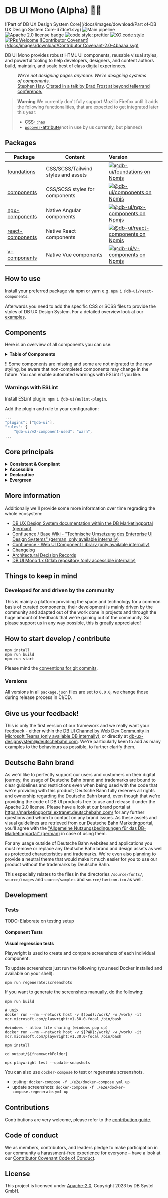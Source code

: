<!-- markdownlint-configure-file { "MD013": false, "MD041":false } -->
<!-- markdownlint-disable MD033 MD010 -->

<img src="docs/images/header_image_0.guetzli.jpg" alt="" srcset="docs/images/header_image_0.guetzli.2x.jpg 2x, docs/images/header_image_0.guetzli.3x.jpg 3x"> <!-- width="830" height="276" //-->

# DB UI Mono (Alpha) 🚂💖

![Part of DB UX Design System Core](/docs/images/download/Part of-DB UX Design System Core-d7dce1.svg)
![Main pipeline](https://github.com/db-ui/mono/actions/workflows/default.yml/badge.svg)
![Apache 2.0 license badge](/docs/images/download/License-Apache_2.0-blue.svg)
[![code style: prettier](/docs/images/download/code_style-prettier-ff69b4.svg?style=flat-square)](https://github.com/prettier/prettier)
[![XO code style](/docs/images/download/code_style-XO-5ed9c7.svg)](https://github.com/xojs/xo)
[![PRs Welcome](/docs/images/download/PRs-welcome-brightgreen.svg?style=flat-square)](http://makeapullrequest.com)
[![Contributor Covenant](/docs/images/download/Contributor Covenant-2.0-4baaaa.svg)](CODE-OF-CONDUCT.md)

DB UI Mono provides robust HTML UI components, reusable visual styles, and powerful tooling to help developers,
designers, and content authors build, maintain, and scale best of class digital experiences.

<figure>
	<cite>We’re not designing pages anymore. We’re designing systems of components.</cite>
	<figcaption><a href="https://bradfrost.com/blog/post/bdconf-stephen-hay-presents-responsive-design-workflow/" target="_blank" rel="noopener noreferrer">Stephen Hay</a>. <a href="https://vimeo.com/67476280" title="Brad Frosts at beyond tellerrand conference regarding Atomic Design" target="_blank" rel="noopener noreferrer">Citated in a talk by Brad Frost at beyond tellerrand conference.</a></figcaption>
</figure>

> **Warning**
> We currently don't fully support Mozilla Firefox until it adds the following functionalities, that are expected to get integrated later this year:
>
> -   [CSS: `:has`](https://caniuse.com/css-has)
> -   [`popover`-attribute](https://caniuse.com/mdn-api_htmlinputelement_popovertargetaction)(not in use by us currently, but planned)

## Packages

| Package                             | Content                             | Version                                                                                                                                                                                                              |
| ----------------------------------- | ----------------------------------- | :------------------------------------------------------------------------------------------------------------------------------------------------------------------------------------------------------------------- |
| [foundations](packages/foundations) | CSS/SCSS/Tailwind styles and assets | [![@db-ui/foundations on Npmjs](https://img.shields.io/npm/v/@db-ui/foundations.svg?color=rgb%28237%2C%2028%2C%2036%29 "npm version")](https://npmjs.com/package/@db-ui/foundations "DB UI – on NPM")                |
| [components](packages/components)   | CSS/SCSS styles for components      | [![@db-ui/components on Npmjs](https://img.shields.io/npm/v/@db-ui/components.svg?color=rgb%28237%2C%2028%2C%2036%29 "npm version")](https://npmjs.com/package/@db-ui/components "DB UI – on NPM")                   |
| [ngx-components](output/angular)    | Native Angular components           | [![@db-ui/ngx-components on Npmjs](https://img.shields.io/npm/v/@db-ui/ngx-components.svg?color=rgb%28237%2C%2028%2C%2036%29 "npm version")](https://npmjs.com/package/@db-ui/ngx-components "DB UI – on NPM")       |
| [react-components](output/react)    | Native React components             | [![@db-ui/react-components on Npmjs](https://img.shields.io/npm/v/@db-ui/react-components.svg?color=rgb%28237%2C%2028%2C%2036%29 "npm version")](https://npmjs.com/package/@db-ui/react-components "DB UI – on NPM") |
| [v-components](output/vue/vue3)     | Native Vue components               | [![@db-ui/v-components on Npmjs](https://img.shields.io/npm/v/@db-ui/v-components.svg?color=rgb%28237%2C%2028%2C%2036%29 "npm version")](https://npmjs.com/package/@db-ui/v-components "DB UI – on NPM")             |

## How to use

Install your preferred package via npm or yarn e.g. `npm i @db-ui/react-components`.

Afterwards you need to add the specific CSS or SCSS files to provide the styles of DB UX Design System.
For a detailed overview look at our [examples](examples).

## Components

Here is an overview of all components you can use:

<details>
  <summary><strong>Table of Components</strong></summary>

| Name                                                                | Category          | Inside Repo | Styling | Complete | Planned for beta |
| ------------------------------------------------------------------- | ----------------- | :---------: | :-----: | :------: | :--------------: |
| Accordion                                                           | 04 - Data-Display |     ❌      |   ❌    |    ❌    |        ✅        |
| [Alert](packages/components/src/components/alert)                   | 05 - Feedback     |     ✅      |   v3    |    ✅    |        ✅        |
| Avatar                                                              | 04 - Data-Display |     ❌      |   ❌    |    ❌    |        ❌        |
| Backdrop                                                            | 06 - Utility      |     ❌      |   ❌    |    ❌    |        ✅        |
| Badge                                                               | 05 - Feedback     |     ❌      |   ❌    |    ❌    |        ✅        |
| Bottom-Navigation                                                   | 02 - Action       |     ❌      |   ❌    |    ❌    |        ❌        |
| Breadcrumbs                                                         | 02 - Action       |     ❌      |   ❌    |    ❌    |        ✅        |
| [Brand](packages/components/src/components/brand)                   | 04 - Data-Display |     ✅      |   v3    |    ✅    |        ✅        |
| [Button](packages/components/src/components/button)                 | 02 - Action       |     ✅      |   v3    |    ❌    |        ✅        |
| Button-Group                                                        | 02 - Action       |     ❌      |   ❌    |    ❌    |        ❌        |
| [Card](packages/components/src/components/card)                     | 01 - Layout       |     ✅      |   v3    |    ❌    |        ✅        |
| Carousel                                                            | 06 - Utility      |     ❌      |   ❌    |    ❌    |        ❌        |
| [Checkbox](packages/components/src/components/checkbox)             | 03 - Data-Input   |     ✅      |   v3    |    ❌    |        ✅        |
| Combobox                                                            | 03 - Data-Input   |     ❌      |   ❌    |    ❌    |        ❌        |
| Container                                                           | 01 - Layout       |     ❌      |   ❌    |    ❌    |        ❌        |
| Date-Picker                                                         | 03 - Data-Input   |     ❌      |   ❌    |    ❌    |        ❌        |
| [Divider](packages/components/src/components/divider)               | 01 - Layout       |     ✅      |   v3    |    ❌    |        ✅        |
| [Drawer](packages/components/src/components/drawer)                 | 01 - Layout       |     ✅      |   v3    |    ✅    |        ✅        |
| Dropdown                                                            | 06 - Utility      |     ❌      |   ❌    |    ❌    |        ✅        |
| Floating-Button                                                     | 02 - Action       |     ❌      |   ❌    |    ❌    |        ❌        |
| Footer                                                              | 01 - Layout       |     ❌      |   ❌    |    ❌    |        ✅        |
| Grid                                                                | 01 - Layout       |     ❌      |   ❌    |    ❌    |        ✅        |
| Header                                                              | 01 - Layout       |     ❌      |   ❌    |    ❌    |        ✅        |
| [Icons](packages/components/src/components/icon)                    | 04 - Data-Display |     ✅      |   v3    |    ✅    |        ✅        |
| Image                                                               | 04 - Data-Display |     ❌      |   ❌    |    ❌    |        ✅        |
| Indicator                                                           | 04 - Data-Display |     ❌      |   ❌    |    ❌    |        ❌        |
| [Infotext](packages/components/src/components/infotext)             | 04 - Data-Display |     ✅      |   v3    |    ✅    |        ✅        |
| [Input](packages/components/src/components/input)                   | 03 - Data-Input   |     ✅      |   v3    |    ❌    |        ✅        |
| [Link](packages/components/src/components/link)                     | 02 - Action       |     ❌      |   ❌    |    ❌    |        ✅        |
| List-Item                                                           | 04 - Data-Display |     ❌      |   ❌    |    ❌    |        ✅        |
| Menu                                                                | 02 - Action       |     ❌      |   ❌    |    ❌    |        ✅        |
| Modal                                                               | 06 - Utility      |     ❌      |   ❌    |    ❌    |        ✅        |
| [NavigationItem](packages/components/src/components/navigationitem) | 05 - Navigation   |     ✅      |   v3    |    ✅    |        ✅        |
| Notification                                                        | 05 - Feedback     |     ❌      |   ❌    |    ❌    |        ✅        |
| Numbers-Field                                                       | 03 - Data-Input   |     ❌      |   ❌    |    ❌    |        ❌        |
| Pagination                                                          | 02 - Action       |     ❌      |   ❌    |    ❌    |        ❌        |
| Popover                                                             | 06 - Utility      |     ❌      |   ❌    |    ❌    |        ❌        |
| Progress                                                            | 05 - Feedback     |     ❌      |   ❌    |    ❌    |        ❌        |
| [Radio](packages/components/src/components/radio)                   | 03 - Data-Input   |     ✅      |   v3    |    ❌    |        ✅        |
| Rating                                                              | 03 - Data-Input   |     ❌      |   ❌    |    ❌    |        ❌        |
| [Section](packages/components/src/components/section)               | 01 - Layout       |     ✅      |   v3    |    ✅    |        ✅        |
| [Select](packages/components/src/components/select)                 | 03 - Data-Input   |     ✅      |   ✅    |    ✅    |        ✅        |
| Skeleton                                                            | 05 - Feedback     |     ❌      |   ❌    |    ❌    |        ❌        |
| Slider                                                              | 03 - Data-Input   |     ❌      |   ❌    |    ❌    |        ❌        |
| Spinner                                                             | 05 - Feedback     |     ❌      |   ❌    |    ❌    |        ❌        |
| Stack/List                                                          | 06 - Utility      |     ❌      |   ❌    |    ❌    |        ✅        |
| Stepper                                                             | 02 - Action       |     ❌      |   ❌    |    ❌    |        ❌        |
| Switch                                                              | 02 - Action       |     ❌      |   ❌    |    ❌    |        ❌        |
| Table                                                               | 04 - Data-Display |     ❌      |   ❌    |    ❌    |        ❌        |
| [Tabs](packages/components/src/components/tabs)                     | 04 - Data-Display |     ✅      |   v2    |    ❌    |        ❌        |
| [Tag](packages/components/src/components/tag)                       | 04 - Data-Display |     ✅      |   v3    |    ❌    |        ✅        |
| Text                                                                | 04 - Data-Display |     ❌      |   ❌    |    ❌    |        ✅        |
| Textarea                                                            | 03 - Data-Input   |     ❌      |   ❌    |    ❌    |        ✅        |
| Timeline                                                            | 04 - Data-Display |     ❌      |   ❌    |    ❌    |        ❌        |
| Time-Picker                                                         | 03 - Data-Input   |     ❌      |   ❌    |    ❌    |        ❌        |
| Toggle-Button                                                       | 02 - Action       |     ❌      |   ❌    |    ❌    |        ❌        |
| Tooltip                                                             | 04 - Data-Display |     ❌      |   ❌    |    ❌    |        ❌        |
| Tree                                                                | 04 - Data-Display |     ❌      |   ❌    |    ❌    |        ❌        |
| Upload                                                              | 03 - Data-Input   |     ❌      |   ❌    |    ❌    |        ❌        |

</details>

‼ Some components are missing and some are not migrated to the new styling, be aware that non-completed components may change in the future. You can enable automated warnings with ESLint if you like.

### Warnings with ESLint

Install ESLint plugin: `npm i @db-ui/eslint-plugin`.

Add the plugin and rule to your configuration:

```js
...
"plugins": ["@db-ui"],
"rules": {
	"@db-ui/v2-component-used": "warn",
...
```

## Core principals

<details>
  <summary><strong>
	Consistent & Compliant
	</strong></summary>

DB UI Mono is part of [DB UX Design System Core](https://marketingportal.extranet.deutschebahn.com/marketingportal/Design-Anwendungen/DB-UX-Design-System/Design-fuer-Apps-Web/UI-Komponenten),
that are the guidelines for any Personenverkehr Customer and Deutsche Bahn Enterprise website and web applications.

</details>

<details>
  <summary><strong>Accessible</strong></summary>

DB UI Mono leverages semantic HTML, ARIA roles, states and properties to apply our styles wherever possible, thus
enforcing correct, accessible markup. And we're quality checking this in partnership with
the [Team Digital Accessibility](https://db.de/8pei5n).

</details>
<details>
  <summary><strong>Declarative</strong></summary>

DB UI Mono uses declarative selectors instead of visual helpers to ensure our HTML class names and structure are human
read- and understandable, lean, performant and so much easier to update.

</details>
<details>
  <summary><strong>Evergreen</strong></summary>

As [DB UX Design System](https://marketingportal.extranet.deutschebahn.com/marketingportal/Design-Anwendungen/DB-UX-Design-System/Design-fuer-Apps-Web/UI-Komponenten) evolves, so does DB UI
Mono, meaning apps only need to keep their DB UI Mono package updated to ensure the latest look and feel.

</details>

## More information

Additionally we'll provide some more information over time regrading the whole ecosystem:

-   [DB UX Design System documentation within the DB Marketingportal (german)](https://marketingportal.extranet.deutschebahn.com/marketingportal/Design-Anwendungen/DB-UX-Design-System/Design-fuer-Apps-Web/UI-Komponenten)
-   [Confluence / Base Wiki - "Technische Umsetzung des Enterprise UI Design Systems" (german, only available internally)](https://db.de/pu8moh)
-   [Confluence - Web UI Component Library (only available internally)](https://db.de/1tyr73)
-   [Changelog](https://github.com/db-ui/core/blob/main/CHANGELOG.md)
-   [Architectural Decision Records](https://github.com/db-ui/core/tree/main/docs/adr)
-   [DB UI Mono 1.x Gitlab repository (only accessible internally)](https://db.de/4cwtyn/)

## Things to keep in mind

### Developed for and driven by the community

This is mainly a platform providing the space and technology for a common basis of curated components; their development
is mainly driven by the community and adapted out of the work done in projects and through the huge amount of feedback
that we're gaining out of the community. So please support us in any way possible, this is greatly appreciated!

## How to start develop / contribute

```shell
npm install
npm run build
npm run start
```

Please mind the [conventions for git commits](/docs/conventions.adoc#user-content-git-commits-conventions).

### Versions

All versions in all `package.json` files are set to `0.0.0`, we change those during release process in CI/CD.

<!-- markdownlint-disable MD026 -->

## Give us your feedback!

<!-- markdownlint-disable MD026 -->

<!-- markdownlint-disable MD033 -->

This is only the first version of our framework and we really want your feedback - either within
the <a href="https://db.de/krnm74" target="_blank" rel="noopener noreferrer">DB UI Channel by Web Dev Community in
Microsoft Teams (only available DB internally)</a>, or directly
at [db-ux-designsystem@deutschebahn.com](mailto:db-ux-designsystem@deutschebahn.com). <!-- markdownlint-disable MD033 -->
We're particularly keen to add as many examples to the behaviours as possible, to further clarify them.

## Deutsche Bahn brand

As we'd like to perfectly support our users and customers on their digital journey, the usage of Deutsche Bahn brand and
trademarks are bound to clear guidelines and restrictions even when being used with the code that we're providing with
this product; Deutsche Bahn fully reserves all rights and ownership regarding the Deutsche Bahn brand, even though that
we're providing the code of DB UI products free to use and release it under the Apache 2.0 license.
Please have a look at our brand portal at <https://marketingportal.extranet.deutschebahn.com/> for any further questions
and whom to contact on any brand issues. As these assets and visual guidelines are retrieved from our Deutsche Bahn
Marketingportal, you'll agree with
the ["Allgemeine Nutzungsbedingungen für das DB-Marketingportal" (german)](https://marketingportal.extranet.deutschebahn.com/marketingportal/Nutzungsbedingungen-9702684#)
in case of using them.

For any usage outside of Deutsche Bahn websites and applications you must remove or replace any Deutsche Bahn brand and
design assets as well as protected characteristics and trademarks. We're even also planning to provide a neutral theme
that would make it much easier for you to use our product without the trademarks by Deutsche Bahn.

This especially relates to the files in the directories `/source/fonts/`, `source/images` and `source/samples`
and `source/favicon.ico` as well.

## Development

### Tests

TODO: Elaborate on testing setup

#### Component Tests

**Visual regression tests**

Playwright is used to create and compare screenshots of each individual component.

To update screenshots just run the following (you need Docker installed and available on your shell):

```shell
npm run regenerate:screenshots
```

If you want to generate the screenshots manually, do the following:

```shell
npm run build

# unix
docker run --rm --network host -v $(pwd):/work/ -w /work/ -it mcr.microsoft.com/playwright:v1.30.0-focal /bin/bash

#windows - allow file sharing (windows pop up)
docker run --rm --network host -v ${PWD}:/work/ -w /work/ -it mcr.microsoft.com/playwright:v1.30.0-focal /bin/bash

npm install

cd output/${frameworkFolder}

npx playwright test --update-snapshots
```

You can also use `docker-compose` to test or regenerate screenshots.

-   testing: `docker-compose -f ./e2e/docker-compose.yml up`
-   update screenshots: `docker-compose -f ./e2e/docker-compose.regenerate.yml up`

## Contributions

Contributions are very welcome, please refer to the [contribution guide](CONTRIBUTING.md).

## Code of conduct

We as members, contributors, and leaders pledge to make participation in our
community a harassment-free experience for everyone – have a look at
our [Contributor Covenant Code of Conduct](CODE-OF-CONDUCT.md).

## License

This project is licensed under [Apache-2.0](LICENSE), Copyright 2023 by DB Systel GmbH.
